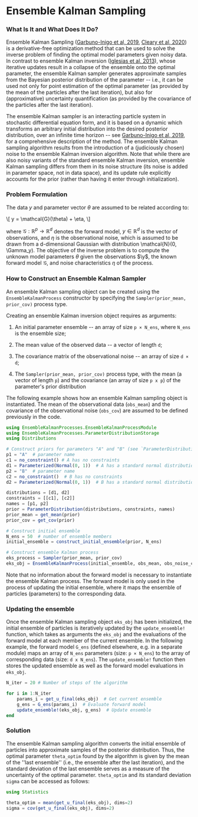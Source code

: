 # Ensemble Kalman Sampling

### What Is It and What Does It Do?
Ensemble Kalman Sampling ([Garbuno-Inigo et al, 2019](https://arxiv.org/pdf/1903.08866.pdf), [Cleary et al, 2020](https://clima.caltech.edu/files/2020/01/2001.03689.pdf)) is a derivative-free optimization method that can be used to solve the inverse problem of finding the optimal model parameters given noisy data. In contrast to ensemble Kalman inversion ([Iglesias et al, 2013](http://dx.doi.org/10.1088/0266-5611/29/4/045001)), whose iterative updates result in a collapse of the ensemble onto the optimal parameter, the ensemble Kalman sampler generates approximate samples from the Bayesian posterior distribution of the parameter -- i.e., it can be used not only for point estimation of the optimal parameter (as provided by the mean of the particles after the last iteration), but also for (approximative) uncertainty quantification (as provided by the covariance of the particles after the last iteration). 


The ensemble Kalman sampler is an interacting particle system in stochastic differential equation form, and it is based on a dynamic which transforms an arbitrary initial distribution into the desired posterior distribution, over an infinite time horizon -- see [Garbuno-Inigo et al, 2019](https://arxiv.org/pdf/1903.08866.pdf), for a comprehensive description of the method. The ensemble Kalman sampling algorithm results from the introduction of a (judiciously chosen) noise to the ensemble Kalman inversion algorithm. Note that while there are also noisy variants of the standard ensemble Kalman inversion, ensemble Kalman sampling differs from them in its noise structure (its noise is added in parameter space, not in  data space), and its update rule explicitly accounts for the prior (rather than having it enter through initialization).


### Problem Formulation

The data $y$ and parameter vector $\theta$ are assumed to be related according to:

\\[ y = \mathcal{G}(\theta) + \eta, \\]


where $\mathcal{G}:  \mathbb{R}^p \rightarrow \mathbb{R}^d$  denotes the forward model, $y \in \mathbb{R}^d$ is the vector of observations, and $\eta$ is the observational noise, which is assumed to be drawn from a d-dimensional Gaussian with distribution \mathcal{N}(0, \Gamma_y). The objective of the inverse problem is to compute the unknown model parameters $\theta$ given the observations $\y$, the known forward model $\mathcal{G}$, and noise characteristics $\eta$ of the process.


### How to Construct an Ensemble Kalman Sampler

An ensemble Kalman sampling object can be created using the `EnsembleKalmanProcess` constructor by specifying the `Sampler(prior_mean, prior_cov)` process type.

Creating an ensemble Kalman inversion object requires as arguments:

 1. An initial parameter ensemble -- an array of size `p × N_ens`, where `N_ens` is the  ensemble size;
 
 2. The mean value of the observed data -- a vector of length `d`;
 
 3. The covariance matrix of the observational noise -- an array of size `d × d`;
 
 4. The `Sampler(prior_mean, prior_cov)` process type, with the mean (a vector of length `p`) and the covariance (an array of size `p x p`) of the parameter's prior distribution

The following example shows how an ensemble Kalman sampling object is instantiated. The mean of the observational data (`obs_mean`) and the covariance of the observational noise (`obs_cov`) are assumed to be defined previously in the code.

```julia
using EnsembleKalmanProcesses.EnsembleKalmanProcessModule
using EnsembleKalmanProcesses.ParameterDistributionStorage
using Distributions

# Construct priors for parameters "A" and "B" (see `ParameterDistributionStorage` docs)
p1 = "A"  # parameter name
c1 = no_constraint() # A has no constraints
d1 = Parameterized(Normal(0, 1))  # A has a standard normal distribution in prior space
p2 = "B"  # parameter name
c2 = no_constraint()  # B has no constraints
d2 = Parameterized(Normal(0, 1))  # B has a standard normal distribution in prior space

distributions = [d1, d2]
constraints = [[c1], [c2]]
names = [p1, p2] 
prior = ParameterDistribution(distributions, constraints, names)
prior_mean = get_mean(prior)
prior_cov = get_cov(prior)

# Construct initial ensemble
N_ens = 50  # number of ensemble members
initial_ensemble = construct_initial_ensemble(prior, N_ens) 

# Construct ensemble Kalman process 
eks_process = Sampler(prior_mean, prior_cov)
eks_obj = EnsembleKalmanProcess(initial_ensemble, obs_mean, obs_noise_cov, eks_process)
```

Note that no information about the forward model is necessary to instantiate the ensemble Kalman process. The forward model is only used in the process of updating the initial ensemble, where it maps the ensemble of particles (parameters) to the corresponding data.

### Updating the ensemble

Once the ensemble Kalman sampling object `eks_obj` has been initialized, the initial ensemble of particles is iteratively updated by the `update_ensemble!` function, which takes as arguments the `eks_obj` and the evaluations of the forward model at each member of the current ensemble. In the following example, the forward model `G_ens` (defined elsewhere, e.g. in a separate module) maps an array of `N_ens` parameters (size: `p × N_ens`) to the array of corresponding data (size: `d x N_ens`). The `update_ensemble!` function then stores the updated ensemble as well as the forward model evaluations in `eks_obj`.


```julia
N_iter = 20 # Number of steps of the algorithm

for i in 1:N_iter
    params_i = get_u_final(eks_obj)  # Get current ensemble
    g_ens = G_ens(params_i)  # Evaluate forward model
    update_ensemble!(eks_obj, g_ens)  # Update ensemble
end
```

### Solution

The ensemble Kalman sampling algorithm converts the initial ensemble of particles into approximate samples of the posterior distribution. Thus, the optimal parameter `theta_optim` found by the algorithm is given by the mean of the ''last ensemble'' (i.e., the ensemble after the last iteration), and the standard deviation of the last ensemble serves as a measure of the uncertainty of the optimal parameter. `theta_optim` and its standard deviation `sigma` can be accessed as follows: 

```julia
using Statistics

theta_optim = mean(get_u_final(eks_obj), dims=2)
sigma = cov(get_u_final(eks_obj), dims=2)
```
